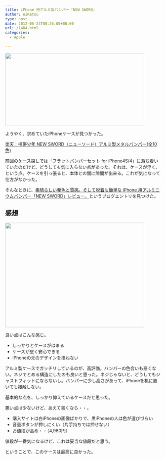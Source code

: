 ```yaml
---
title: iPhone 用アルミ製バンパー「NEW SWORD」
author: eiKatou
type: post
date: 2012-05-24T08:26:00+00:00
url: /1484.html
categories:
  - Apple

---
```

[<img src="http://eikatou.net/blog/wp-content/uploads/2012/05/20120524b.jpg" alt="" title="20120524b" width="450" height="236" class="alignnone size-full wp-image-1488" srcset="/uploads/2012/05/20120524b.jpg 450w, /uploads/2012/05/20120524b-300x157.jpg 300w" sizes="(max-width: 450px) 100vw, 450px" />][1]
  
ようやく、求めていたiPhoneケースが見つかった。
  
[楽天：携帯少年 NEW SWORD（ニューソード）アルミ製メタルバンパー(全10色)][2]

[前回のケース探し][3]では「フラットバンパーセット for iPhone4S/4」に落ち着いていたのだけど、どうしても気に入らない点があった。それは、ケースが浮く、という点。ケースを引っ張ると、本体との間に隙間が出来る。これが気になって仕方がなかった。

そんなときに、[素晴らしい発色と質感。そして脱着も簡単な iPhone 用アルミニウムバンパー「NEW SWORD」レビュー。][4]というブログエントリを見つけた。

## 感想

[<img src="http://eikatou.net/blog/wp-content/uploads/2012/05/20120524a.jpg" alt="" title="20120524a" width="450" height="338" class="alignnone size-full wp-image-1485" srcset="/uploads/2012/05/20120524a.jpg 450w, /uploads/2012/05/20120524a-300x225.jpg 300w, /uploads/2012/05/20120524a-399x300.jpg 399w" sizes="(max-width: 450px) 100vw, 450px" />][5]

良い点はこんな感じ。

  * しっかりとケースがはまる
  * ケースが堅く安心できる
  * iPhoneの元のデザインを損ねない

アルミ製ケースでガッチリしているのが、高評価。バンパーの色合いも悪くない。ネジでとめる構造にしたのも良いと思った。ネジじゃないと、どうしてもジャストフィットにならないし。バンパーに少し高さがあって、iPhoneを机に置いても接触しない。
  
基本的な点を、しっかり抑えているケースだと思った。 

悪い点は少ないけど、あえて書くなら・・。

  * 購入サイトは白iPhoneの画像ばかりで、黒iPhoneの人は色が選びづらい
  * 音量ボタンが押しにくい（片手持ちでは押せない）
  * お値段が高め・・（4,980円）

値段が一番気になるけど、これは妥当な値段だと思う。 

ということで、このケースは最高に良かった。

 [1]: http://eikatou.net/blog/wp-content/uploads/2012/05/20120524b.jpg
 [2]: http://item.rakuten.co.jp/eco-return/newsword_4case/
 [3]: http://eikatou.net/blog/2012/05/iphone-case/
 [4]: http://www.donpy.net/standard-entry/review_2/15835.html
 [5]: http://eikatou.net/blog/wp-content/uploads/2012/05/20120524a.jpg

